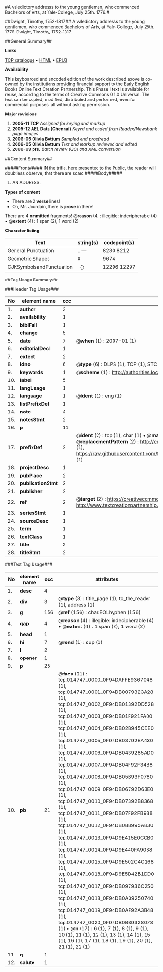 #A valedictory addresss to the young gentlemen, who commenced Bachelors of Arts, at Yale-College, July 25th. 1776.#

##Dwight, Timothy, 1752-1817.##
A valedictory addresss to the young gentlemen, who commenced Bachelors of Arts, at Yale-College, July 25th. 1776.
Dwight, Timothy, 1752-1817.

##General Summary##

**Links**

[TCP catalogue](http://www.ota.ox.ac.uk/tcp/)  • 
[HTML](http://tei.it.ox.ac.uk/tcp/Texts-HTML/free/N11/N11665.html)  • 
[EPUB](http://tei.it.ox.ac.uk/tcp/Texts-EPUB/free/N11/N11665.epub)

**Availability**

This keyboarded and encoded edition of the
	       work described above is co-owned by the institutions
	       providing financial support to the Early English Books
	       Online Text Creation Partnership. This Phase I text is
	       available for reuse, according to the terms of Creative
	       Commons 0 1.0 Universal. The text can be copied,
	       modified, distributed and performed, even for
	       commercial purposes, all without asking permission.

**Major revisions**

1. __2005-11__ __TCP__ *Assigned for keying and markup*
1. __2005-12__ __AEL Data (Chennai)__ *Keyed and coded from Readex/Newsbank page images*
1. __2006-05__ __Olivia Bottum__ *Sampled and proofread*
1. __2006-05__ __Olivia Bottum__ *Text and markup reviewed and edited*
1. __2006-09__ __pfs.__ *Batch review (QC) and XML conversion*

##Content Summary##

#####Front#####
IN the trifle, here presented to the Public, the reader will doubtless observe, that there are scarc
#####Body#####

1. AN ADDRESS.

**Types of content**

  * There are 2 **verse** lines!
  * Oh, Mr. Jourdain, there is **prose** in there!

There are 4 **ommitted** fragments! 
 @__reason__ (4) : illegible: indecipherable (4)  •  @__extent__ (4) : 1 span (2), 1 word (2)

**Character listing**


|Text|string(s)|codepoint(s)|
|---|---|---|
|General Punctuation|…—|8230 8212|
|Geometric Shapes|◊|9674|
|CJKSymbolsandPunctuation|〈〉|12296 12297|

##Tag Usage Summary##

###Header Tag Usage###

|No|element name|occ|attributes|
|---|---|---|---|
|1.|__author__|3||
|2.|__availability__|1||
|3.|__biblFull__|1||
|4.|__change__|5||
|5.|__date__|7| @__when__ (1) : 2007-01 (1)|
|6.|__editorialDecl__|1||
|7.|__extent__|2||
|8.|__idno__|6| @__type__ (6) : DLPS (1), TCP (1), STC (1), NOTIS (1), IMAGE-SET (1), EVANS-CITATION (1)|
|9.|__keywords__|1| @__scheme__ (1) : http://authorities.loc.gov/ (1)|
|10.|__label__|5||
|11.|__langUsage__|1||
|12.|__language__|1| @__ident__ (1) : eng (1)|
|13.|__listPrefixDef__|1||
|14.|__note__|4||
|15.|__notesStmt__|2||
|16.|__p__|11||
|17.|__prefixDef__|2| @__ident__ (2) : tcp (1), char (1)  •  @__matchPattern__ (2) : ([0-9\-]+):([0-9IVX]+) (1), (.+) (1)  •  @__replacementPattern__ (2) : http://eebo.chadwyck.com/downloadtiff?vid=$1&page=$2 (1), https://raw.githubusercontent.com/textcreationpartnership/Texts/master/tcpchars.xml#$1 (1)|
|18.|__projectDesc__|1||
|19.|__pubPlace__|2||
|20.|__publicationStmt__|2||
|21.|__publisher__|2||
|22.|__ref__|2| @__target__ (2) : https://creativecommons.org/publicdomain/zero/1.0/ (1), http://www.textcreationpartnership.org/docs/. (1)|
|23.|__seriesStmt__|1||
|24.|__sourceDesc__|1||
|25.|__term__|1||
|26.|__textClass__|1||
|27.|__title__|3||
|28.|__titleStmt__|2||


###Text Tag Usage###

|No|element name|occ|attributes|
|---|---|---|---|
|1.|__desc__|4||
|2.|__div__|3| @__type__ (3) : title_page (1), to_the_reader (1), address (1)|
|3.|__g__|156| @__ref__ (156) : char:EOLhyphen (156)|
|4.|__gap__|4| @__reason__ (4) : illegible: indecipherable (4)  •  @__extent__ (4) : 1 span (2), 1 word (2)|
|5.|__head__|1||
|6.|__hi__|7| @__rend__ (1) : sup (1)|
|7.|__l__|2||
|8.|__opener__|1||
|9.|__p__|25||
|10.|__pb__|21| @__facs__ (21) : tcp:014747_0000_0F94DAFFB9367048 (1), tcp:014747_0001_0F94DB0079323A28 (1), tcp:014747_0002_0F94DB01392DD528 (1), tcp:014747_0003_0F94DB01F921FA00 (1), tcp:014747_0004_0F94DB02B945CDE0 (1), tcp:014747_0005_0F94DB03792EA430 (1), tcp:014747_0006_0F94DB0439285AD0 (1), tcp:014747_0007_0F94DB04F92F34B8 (1), tcp:014747_0008_0F94DB05B93F0780 (1), tcp:014747_0009_0F94DB06792D63E0 (1), tcp:014747_0010_0F94DB07392B8368 (1), tcp:014747_0011_0F94DB07F92FB988 (1), tcp:014747_0012_0F94DB08B995AB30 (1), tcp:014747_0013_0F94D9E415E0CCB0 (1), tcp:014747_0014_0F94D9E440FA9088 (1), tcp:014747_0015_0F94D9E502C4C168 (1), tcp:014747_0016_0F94D9E5D42B1DD0 (1), tcp:014747_0017_0F94DB097936C250 (1), tcp:014747_0018_0F94DB0A39250740 (1), tcp:014747_0019_0F94DB0AF92A3B48 (1), tcp:014747_0020_0F94DB0BB9328078 (1)  •  @__n__ (17) : 6 (1), 7 (1), 8 (1), 9 (1), 10 (1), 11 (1), 12 (1), 13 (1), 14 (1), 15 (1), 16 (1), 17 (1), 18 (1), 19 (1), 20 (1), 21 (1), 22 (1)|
|11.|__q__|1||
|12.|__salute__|1||
